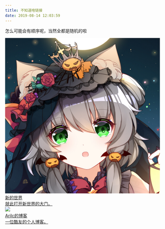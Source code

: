 ```yaml
---
title: 不知道啥链接
date: 2019-08-14 12:03:59
---
```


怎么可能会有顺序呢，当然全都是随机的啦

<div class="friends">

<a class="a-friend" target="_blank"  href="https://nibazshab.github.io/404/qianmo/">
<img class="blog-avatar" src="/404/image/head.png" data-tag="bdshare">
<div class="text-container">
<div class="name">新的世界</div>
<div class="description" style="width:170px;overflow:hidden;text-overflow:ellipsis;white-space:nowrap;">就此打开新世界的大门。</div>
</div>
</a>

<a class="a-friend" target="_blank"  href="https://arlic.xyz">
<img class="blog-avatar" src="https://ae01.alicdn.com/kf/H7f51acdddd4145a28d7935eb3d9958b1G.jpg" data-tag="bdshare">
<div class="text-container">
<div class="name">Arilc的博客</div>
<div class="description" style="width:170px;overflow:hidden;text-overflow:ellipsis;white-space:nowrap;">一位酷友的个人博客。</div>
</div>
</a>

</div>
